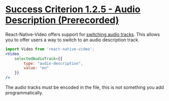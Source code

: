 # [Success Criterion 1.2.5 - Audio Description (Prerecorded)](https://www.w3.org/WAI/WCAG21/Understanding/audio-description-prerecorded.html)

React-Native-Video offers support for [switching audio tracks](https://github.com/react-native-video/react-native-video/blob/master/API.md#selectedaudiotrack). This allows you to offer users a way to switch to an audio description track.

```jsx
import Video from 'react-native-video';
<Video
    selectedAudioTrack={{
        type: "audio-description",
        value: "en"
    }}
/>
```

The audio tracks must be encoded in the file, this is not something you add programmatically.
